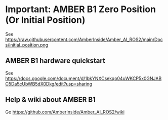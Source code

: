 # Important: AMBER B1 Zero Position (Or Initial Position)

See https://raw.githubusercontent.com/AmberInside/Amber_AI_ROS2/main/Docs/initial_position.png

## AMBER B1 hardware quickstart

See https://docs.google.com/document/d/1bkYNXCsekqo04uWKCP5x0GNJABC5Da5cUbWB5dX0Dkg/edit?usp=sharing

## Help & wiki about AMBER B1
Go https://github.com/AmberInside/Amber_AI_ROS2/wiki
